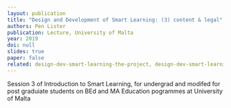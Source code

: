 ```yaml
---
layout: publication
title: "Design and Development of Smart Learning: (3) content & legal"
authors: Pen Lister
publication: Lecture, University of Malta
year: 2019
doi: null
slides: true
paper: false
related: design-dev-smart-learning-the-project, design-dev-smart-learning-learning-design
---
```


Session 3 of Introduction to Smart Learning, for undergrad and modifed for post graduiate students on BEd and MA Education pogrammes at University of Malta
